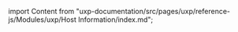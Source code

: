 
import Content from "uxp-documentation/src/pages/uxp/reference-js/Modules/uxp/Host Information/index.md";

<Content query="product=xd"/>

